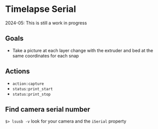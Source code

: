 # Timelapse Serial

2024-05: This is still a work in progress

## Goals

- Take a picture at each layer change with the extruder and bed at the same
  coordinates for each snap

## Actions

- `action:capture`
- `status:print_start`
- `status:print_stop`

## Find camera serial number
`$> lsusb -v`
look for your camera and the `iSerial` property
